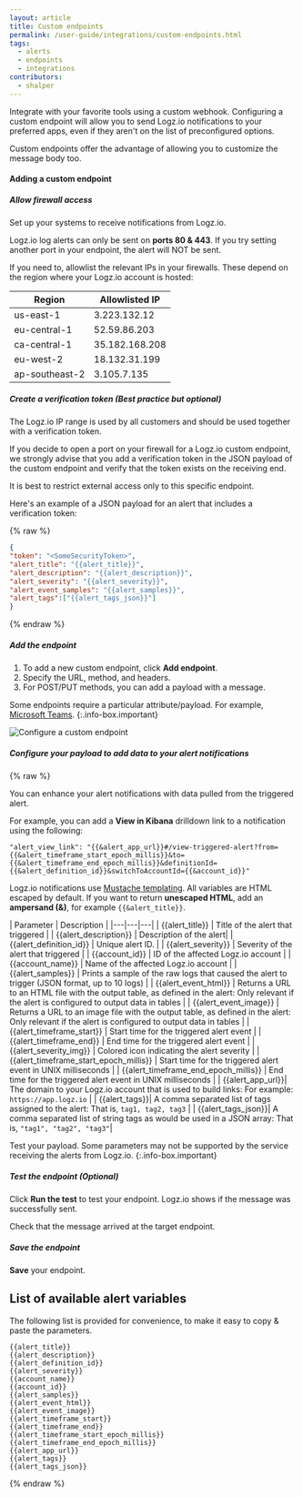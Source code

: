 ```yaml
---
layout: article
title: Custom endpoints
permalink: /user-guide/integrations/custom-endpoints.html
tags:
  - alerts
  - endpoints
  - integrations
contributors:
  - shalper
---
```


Integrate with your favorite tools using a custom webhook. Configuring a custom endpoint will allow you to send Logz.io notifications to your preferred apps,
even if they aren't on the list of preconfigured options.

Custom endpoints offer the advantage
of allowing you to customize the message body too.

#### Adding a custom endpoint

<div class="tasklist">

##### Allow firewall access

Set up your systems to receive notifications from Logz.io.

Logz.io log alerts can only be sent on **ports 80 & 443**. If you try setting another port in your endpoint, the alert will NOT be sent.

If you need to, allowlist the relevant IPs in your firewalls. These depend on the region where your Logz.io account is hosted:

| Region  | Allowlisted IP  |
|---|---|
| us-east-1 | 3.223.132.12 |
| eu-central-1 | 52.59.86.203 |
| ca-central-1 | 35.182.168.208 |
| eu-west-2 | 18.132.31.199 |
| ap-southeast-2 | 3.105.7.135 |


##### Create a verification token (_Best practice but optional_)

The Logz.io IP range is used by all customers and should be used together with a verification token.

If you decide to open a port on your firewall for a Logz.io custom endpoint, we strongly advise that you add a verification token in the JSON payload of the custom endpoint and verify that the token exists on the receiving end.


It is best to restrict external access only to this specific endpoint.

Here's an example of a JSON payload for an alert that includes a verification token:

{% raw %}

```json
{
"token": "<SomeSecurityToken>",
"alert_title": "{{alert_title}}",
"alert_description": "{{alert_description}}",
"alert_severity": "{{alert_severity}}",
"alert_event_samples": "{{alert_samples}}",
"alert_tags":["{{alert_tags_json}}"]
}
```
{% endraw %}


##### Add the endpoint

1. To add a new custom endpoint, click **Add endpoint**.
2. Specify the URL, method, and headers.
3. For POST/PUT methods, you can add a payload with a message.

Some endpoints require a particular attribute/payload. For example, [Microsoft Teams](/user-guide/integrations/ms-teams.html#add-your-payload).
{:.info-box.important}


![Configure a custom endpoint](https://dytvr9ot2sszz.cloudfront.net/logz-docs/notification-endpoints/custom-endpoint-POST_2021.png)


##### Configure your payload to add data to your alert notifications

{% raw %}

You can enhance your alert notifications with data pulled from the triggered alert.

For example, you can add a **View in Kibana** drilldown link to a notification using the following:

```
"alert_view_link": "{{&alert_app_url}}#/view-triggered-alert?from={{&alert_timeframe_start_epoch_millis}}&to={{&alert_timeframe_end_epoch_millis}}&definitionId={{&alert_definition_id}}&switchToAccountId={{&account_id}}"
```

Logz.io notifications use [Mustache templating](https://mustache.github.io/).
All variables are HTML escaped by default. If you want to return **unescaped HTML**, add an **ampersand (&)**, for example `{{&alert_title}}`.



| Parameter | Description |
|---|---|---|
| {{alert_title}} | Title of the alert that triggered  |
| {{alert_description}} | Description of the alert|
| {{alert_definition_id}} | Unique alert ID. |
| {{alert_severity}} | Severity of the alert that triggered  |
| {{account_id}} | ID of the affected Logz.io account  |
| {{account_name}} |  Name of the affected Logz.io account |
| {{alert_samples}} | Prints a sample of the raw logs that caused the alert to trigger (JSON format, up to 10 logs) |
| {{alert_event_html}} | Returns a URL to an HTML file with the output table, as defined in the alert: Only relevant if the alert is configured to output data in tables |
| {{alert_event_image}} | Returns a URL to an image file with the output table, as defined in the alert: Only relevant if the alert is configured to output data in tables |
| {{alert_timeframe_start}} | Start time for the triggered alert event   |
| {{alert_timeframe_end}} | End time for the triggered alert event  |
| {{alert_severity_img}} | Colored icon indicating the alert severity  |
| {{alert_timeframe_start_epoch_millis}} |  Start time for the triggered alert event in UNIX milliseconds |
| {{alert_timeframe_end_epoch_millis}} |  End time for the triggered alert event in UNIX milliseconds |
| {{alert_app_url}}| The domain to your Logz.io account that is used to build links: For example: `https://app.logz.io` |
| {{alert_tags}}| A comma separated list of tags assigned to the alert: That is, `tag1, tag2, tag3`                                                                                   |
| {{alert_tags_json}}| A comma separated list of string tags as would be used in a JSON array: That is, `"tag1", "tag2", "tag3"`|


Test your payload. Some parameters may not be supported by the service receiving the alerts from Logz.io.
{:.info-box.important}


##### Test the endpoint (_Optional_)

Click **Run the test** to test your endpoint.
Logz.io shows if the message was successfully sent.

Check that the message arrived at the target endpoint.

##### Save the endpoint

**Save** your endpoint.


</div>


## List of available alert variables

The following list is provided for convenience, to make it easy to copy & paste the parameters.



```
{{alert_title}}
{{alert_description}}
{{alert_definition_id}}
{{alert_severity}}
{{account_name}}
{{account_id}}
{{alert_samples}}
{{alert_event_html}}
{{alert_event_image}} 
{{alert_timeframe_start}}
{{alert_timeframe_end}}
{{alert_timeframe_start_epoch_millis}}
{{alert_timeframe_end_epoch_millis}}
{{alert_app_url}}
{{alert_tags}}
{{alert_tags_json}}
```


{% endraw %}
